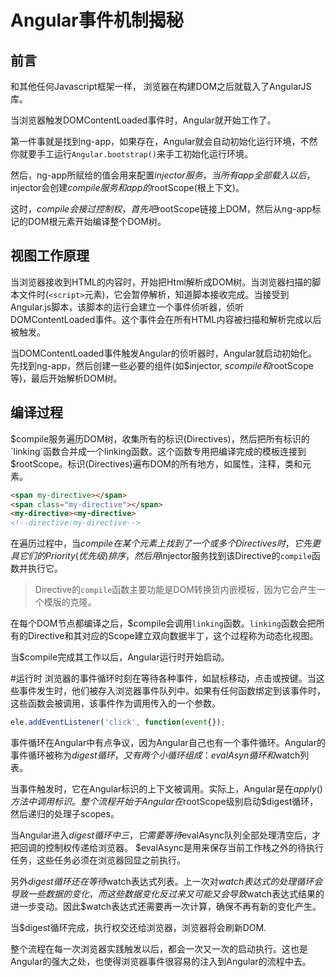 # Angular事件机制揭秘
## 前言 
和其他任何Javascript框架一样， 浏览器在构建DOM之后就载入了AngularJS库。

当浏览器触发DOMContentLoaded事件时，Angular就开始工作了。

第一件事就是找到ng-app，如果存在，Angular就会自动初始化运行环境，不然你就要手工运行`Angular.bootstrap()`来手工初始化运行环境。

然后，ng-app所赋给的值会用来配置$injector服务，当所有app全部载入以后，$injector会创建$compile服务和app的$rootScope(根上下文)。
	
这时，$compile会接过控制权，首先吧$rootScope链接上DOM，然后从ng-app标记的DOM根元素开始编译整个DOM树。

## 视图工作原理
当浏览器接收到HTML的内容时，开始把Html解析成DOM树。当浏览器扫描的脚本文件时(`<script>`元素)，它会暂停解析，知道脚本接收完成。当接受到Angular.js脚本，该脚本的运行会建立一个事件侦听器，侦听DOMContentLoaded事件。这个事件会在所有HTML内容被扫描和解析完成以后被触发。

当DOMContentLoaded事件触发Angular的侦听器时，Angular就启动初始化。先找到ng-app，然后创建一些必要的组件(如$injector, $scompile和$rootScope等)，最后开始解析DOM树。

## 编译过程
$compile服务遍历DOM树，收集所有的标识(Directives)，然后把所有标识的`linking`函数合并成一个linking函数。这个函数专用把编译完成的模板连接到$rootScope。标识(Directives)遍布DOM的所有地方，如属性，注释，类和元素。

```html
<span my-directive></span>
<span class="my-directive"></span>
<my-directive><my-directive>
<!--directive:my-directive-->
```

在遍历过程中，当$compile在某个元素上找到了一个或多个Directives时，它先更具它们的Priority(优先级)排序，然后用$injector服务找到该Directive的`compile`函数并执行它。

> Directive的`compile`函数主要功能是DOM转换货内嵌模板，因为它会产生一个模版的克隆。

在每个DOM节点都编译之后，$compile会调用`linking`函数。`linking`函数会把所有的Directive和其对应的Scope建立双向数据半丁，这个过程称为动态化视图。

当$compile完成其工作以后，Angular运行时开始启动。

#运行时 
浏览器的事件循环时刻在等待各种事件，如鼠标移动，点击或按键。当这些事件发生时，他们被存入浏览器事件队列中。如果有任何函数绑定到该事件时，这些函数会被调用，该事件作为调用传入的一个参数。

```javascript
ele.addEventListener('click', function(event{});
```	

事件循环在Angular中有点争议，因为Angular自己也有一个事件循环。Angular的事件循环被称为$digest循环，又有两个小循环组成：evalAsyn循环和$watch列表。

当事件触发时，它在Angular标识的上下文被调用。实际上，Angular是在$apply()方法中调用标识。整个流程开始于Angular在$rootScope级别启动$digest循环，然后递归的处理子scopes。

当Angular进入$digest循环中三，它需要等待$evalAsync队列全部处理清空后，才把回调的控制权传递给浏览器。 $evalAsync是用来保存当前工作栈之外的待执行任务，这些任务必须在浏览器回显之前执行。

另外$digest循环还在等待$watch表达式列表。上一次对$watch表达式的处理循环会导致一些数据的变化，而这些数据变化反过来又可能又会导致$watch表达式结果的进一步变动。因此$watch表达式还需要再一次计算，确保不再有新的变化产生。

当$digest循环完成，执行权交还给浏览器，浏览器将会刷新DOM.

整个流程在每一次浏览器实践触发以后，都会一次又一次的启动执行。这也是Angular的强大之处，也使得浏览器事件很容易的注入到Angular的流程中去。



